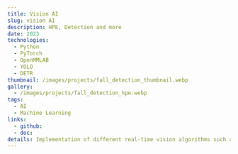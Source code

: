 ```yaml
---
title: Vision AI
slug: vision AI
description: HPE, Detection and more 
date: 2023
technologies:
  - Python
  - PyTorch
  - OpenMMLAB
  - YOLO
  - DETR
thumbnail: /images/projects/fall_detection_thumbnail.webp
gallery:
  - /images/projects/fall_detection_hpe.webp
tags:
  - AI
  - Machine Learning
links:
  - github:
  - doc:
details: Implementation of different real-time vision algorithms such as object detection, tracking, human pose estimation, pose uplifting, etc. Technology watch, comparison of latests models. Optimization of the networks for the edge.
---
```

